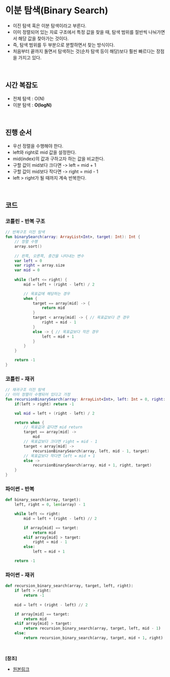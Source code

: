 # 이분 탐색(Binary Search)

* 이진 탐색 혹은 이분 탐색이라고 부른다.
* 이미 정렬되어 있는 자료 구조에서 특정 값을 찾을 때, 탐색 범위를 절반씩 나눠가면서 해당 값을 찾아가는 것이다.
* 즉, 탐색 범위를 두 부분으로 분할하면서 찾는 방식이다.
* 처음부터 끝까지 돌면서 탐색하는 것(순차 탐색 등이 해당)보다 훨씬 빠르다는 장점을 가지고 있다.

<br/>

## 시간 복잡도
* 전체 탐색 : O(N)
* 이분 탐색 : __O(logN)__

<br/>

## 진행 순서
* 우선 정렬을 수행해야 한다.
* left와 right로 mid 값을 설정한다.
* mid(index)의 값과 구하고자 하는 값을 비교한다.
* 구할 값이 mid보다 크다면 -> left = mid + 1
* 구할 값이 mid보다 작다면 -> right = mid - 1
* left > right가 될 때까지 계속 반복한다.

<br/>

## 코드
### 코틀린 - 반복 구조
``` kotlin
// 반복구조 이진 탐색
fun binarySearch(array: ArrayList<Int>, target: Int): Int {
    // 정렬 수행
    array.sort()
    
    // 왼쪽, 오른쪽, 중간을 나타내는 변수
    var left = 0
    var right = array.size
    var mid = 0
    
    while (left <= right) {
        mid = left + (right - left) / 2

        // 목표값에 해당하는 경우        
        when {
            target == array[mid] -> {
                return mid
            }
            target < array[mid] -> { // 목표값보다 큰 경우
                right = mid - 1
            }
            else -> { // 목표값보다 작은 경우
                left = mid + 1
            }
        }
    }

    return -1
}
```

### 코틀린 - 재귀
``` kotlin
// 재귀구조 이진 탐색
// 이미 정렬이 수행되어 있다고 가정
fun recursionBinarySearch(array: ArrayList<Int>, left: Int = 0, right: Int = array.size - 1, target: Int): Int {
    if(left > right) return -1

    val mid = left + (right - left) / 2

    return when {
        // 목표값과 같다면 mid return
        target == array[mid] ->
            mid
        // 목표값보다 크다면 right = mid - 1
        target < array[mid] ->
            recursionBinarySearch(array, left, mid - 1, target)
        // 목표값보다 작다면 left = mid + 1
        else ->
            recursionBinarySearch(array, mid + 1, right, target)
    }
}
```

### 파이썬 - 반복
``` python
def binary_search(array, target):
    left, right = 0, len(array) - 1

    while left <= right:
        mid = left + (right - left) // 2

        if array[mid] == target:
            return mid
        elif array[mid] > target:
            right = mid - 1
        else:
            left = mid + 1

    return -1
```

### 파이썬 - 재귀
``` python
def recursion_binary_search(array, target, left, right):
    if left > right:
        return -1
    
    mid = left + (right - left) // 2

    if array[mid] == target:
        return mid
    elif array[mid] > target:
        return recursion_binary_search(array, target, left, mid - 1)
    else:
        return recursion_binary_search(array, target, mid + 1, right)
```

<br/>

__[참조]__
* [원본링크](https://gyoogle.dev/blog/algorithm/Binary%20Search.html)